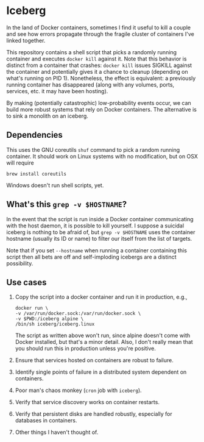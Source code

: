 # Iceberg

In the land of Docker containers, sometimes I find it useful to kill a
couple and see how errors propagate through the fragile cluster of
containers I've linked together.

This repository contains a shell script that picks a randomly running
container and executes `docker kill` against it. Note that this behavior
is distinct from a container that crashes: `docker kill` issues SIGKILL
against the container and potentially gives it a chance to cleanup
(depending on what's running on PID 1). Nonetheless, the effect  is 
equivalent: a previously running container has disappeared (along with 
any volumes, ports, services, etc. it may have been hosting).

By making (potentially catastrophic) low-probability events occur, we
can build more robust systems that rely on Docker containers. The
alternative is to sink a monolith on an iceberg.

## Dependencies
This uses the GNU coreutils `shuf` command to pick a random running 
container. It should work on Linux systems with no modification, but
on OSX will require

```
brew install coreutils
```

Windows doesn't run shell scripts, yet.

## What's this `grep -v $HOSTNAME`?
In the event that the script is run inside a Docker container
communicating with the host daemon, it is possible to kill yourself. I
suppose a suicidal iceberg is nothing to be afraid of, but `grep -v
$HOSTNAME` uses the container hostname (usually its ID or name) to
filter our itself from the list of targets.

Note that if you set `--hostname` when running a container containing
this script then all bets are off and self-imploding icebergs are a
distinct possibility.

## Use cases

1. Copy the script into a docker container and run it in production, e.g.,

    ```
    docker run \
	-v /var/run/docker.sock:/var/run/docker.sock \
	-v $PWD:/iceberg alpine \
	/bin/sh iceberg/iceberg.linux
    ```
    The script as written above won't run, since alpine doesn't come with
    Docker installed, but that's a minor detail. Also, I don't really mean
    that you should run this in production unless you're positive.

1. Ensure that services hosted on containers are robust to failure.
1. Identify single points of failure in a distributed system dependent
on containers.
1. Poor man's chaos monkey (`cron` job with `iceberg`).
1. Verify that service discovery works on container restarts.
1. Verify that persistent disks are handled robustly, especially for
databases in containers.
1. Other things I haven't thought of.
